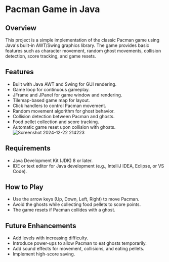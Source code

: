 # Pacman Game in Java

## Overview
This project is a simple implementation of the classic Pacman game using Java's built-in AWT/Swing graphics library. The game provides basic features such as character movement, random ghost movements, collision detection, score tracking, and game resets.

## Features
- Built with Java AWT and Swing for GUI rendering.
- Game loop for continuous gameplay.
- JFrame and JPanel for game window and rendering.
- Tilemap-based game map for layout.
- Click handlers to control Pacman movement.
- Random movement algorithm for ghost behavior.
- Collision detection between Pacman and ghosts.
- Food pellet collection and score tracking.
- Automatic game reset upon collision with ghosts.
  ![Screenshot 2024-12-22 214223](https://github.com/user-attachments/assets/df6a3cd0-7937-4bd2-a0c0-27b545403735)

## Requirements
- Java Development Kit (JDK) 8 or later.
- IDE or text editor for Java development (e.g., IntelliJ IDEA, Eclipse, or VS Code).


## How to Play
- Use the arrow keys (Up, Down, Left, Right) to move Pacman.
- Avoid the ghosts while collecting food pellets to score points.
- The game resets if Pacman collides with a ghost.


## Future Enhancements
- Add levels with increasing difficulty.
- Introduce power-ups to allow Pacman to eat ghosts temporarily.
- Add sound effects for movement, collisions, and eating pellets.
- Implement high-score saving.
